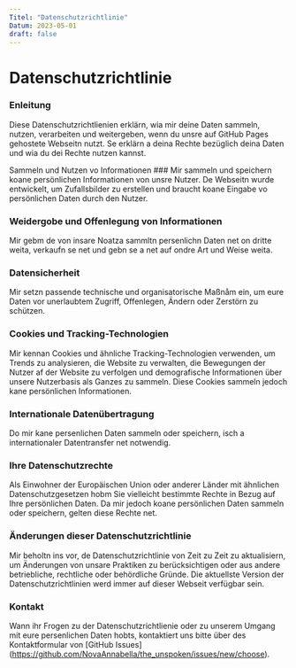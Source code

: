 ```yaml
---
Titel: "Datenschutzrichtlinie"
Datum: 2023-05-01
draft: false
---
```



# Datenschutzrichtlinie



### Enleitung

Diese Datenschutzrichtlienien erklärn, wia mir deine Daten sammeln, nutzen, verarbeiten und weitergeben, wenn du
unsre auf GitHub Pages gehostete Webseitn nutzt. Se erklärn a deina Rechte bezüglich deina Daten und wia du
dei Rechte nutzen kannst.

Sammeln und Nutzen vo Informationen ###
Mir sammeln und speichern koane persönlichen Informationen von unsre Nutzer. De Webseitn wurde entwickelt, um
Zufallsbilder zu erstellen und braucht koane Eingabe vo persönlichen Daten durch den Nutzer.


### Weidergobe und Offenlegung von Informationen

Mir gebm de von insare Noatza sammltn persenlichn Daten net on dritte weita, verkaufn se net und gebn se a net auf
ondre Art und Weise weita.

### Datensicherheit

Mir setzn passende technische und organisatorische Maßnåm ein, um eure Daten vor unerlaubtem Zugriff, Offenlegen, Ändern
oder Zerstörn zu schützen.

### Cookies und Tracking-Technologien

Mir kennan Cookies und ähnliche Tracking-Technologien verwenden, um Trends zu analysieren, die Website zu verwalten, die
Bewegungen der Nutzer af der Website zu verfolgen und demografische Informationen über unsere Nutzerbasis als Ganzes zu
sammeln. Diese Cookies sammeln jedoch kane persönlichen Informationen.


### Internationale Datenübertragung

Do mir kane persenlichen Daten sammeln oder speichern, isch a internationaler Datentransfer net notwendig.

### Ihre Datenschutzrechte

Als Einwohner der Europäischen Union oder anderer Länder mit ähnlichen Datenschutzgesetzen hobm Sie vielleicht bestimmte
Rechte in Bezug auf Ihre persönlichen Daten. Da mir jedoch koane persönlichen Daten sammeln oder speichern, gelten diese
Rechte net.

### Änderungen dieser Datenschutzrichtlinie

Mir beholtn ins vor, de Datenschutzrichtlinie von Zeit zu Zeit zu aktualisiern, um Änderungen von unsare Praktiken zu
berücksichtigen oder aus andere betriebliche, rechtliche oder behördliche Gründe. Die aktuellste Version der
Datenschutzrichtlinien werd immer auf dieser Webseit verfügbar sein.

### Kontakt

Wann ihr Frogen zu der Datenschutzrichtlienie oder zu unserem Umgang mit eure persenlichen Daten hobts, kontaktiert uns bitte über des Kontaktformular 
von [GitHub Issues] (https://github.com/NovaAnnabella/the_unspoken/issues/new/choose).

